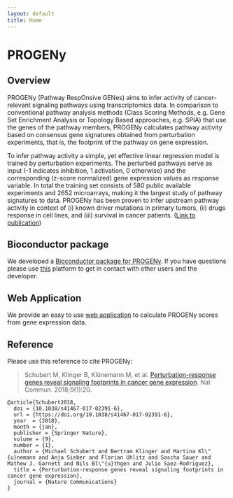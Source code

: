 ```yaml
---
layout: default
title: Home
---
```


# PROGENy

## Overview
PROGENy (Pathway RespOnsive GENes) aims to infer activity of cancer-relevant signaling pathways using transcriptomics data. In comparison to conventional pathway analysis methods (Class Scoring Methods, e.g. Gene Set Enrichment Analysis or Topology Based approaches, e.g. SPIA) that use the genes of the pathway members, PROGENy calculates pathway activity based on consensus gene signatures obtained from perturbation experiments, that is, the footprint of the pathway on gene expression. 

To infer pathway activity a simple, yet effective linear regression model is trained by perturbation experiments. The perturbed pathways serve as input (-1 indicates inhibition, 1 activation, 0 otherwise) and the corresponding (z-score normalized) gene expression values as response variable. In total the training set consists of 580 public available experiments and 2652 microarrays, making it the largest study of pathway signatures to data. PROGENy has been proven to infer upstream pathway activity in context of (i) known driver mutations in primary tumors, (ii) drugs response in cell lines, and (iii) survival in cancer patients. ([Link to publication](http://rdcu.be/DTYo))

## Bioconductor package
We developed a [Bioconductor package for PROGENy](http://bioconductor.org/packages/release/bioc/html/progeny.html). If you have questions please use [this](https://github.com/saezlab/progeny/issues) platform to get in contact with other users and the developer.

## Web Application
We provide an easy to use [web application](https://progeny.shinyapps.io/progenyapp/) to calculate PROGENy scores from gene expression data.

## Reference
Please use this reference to cite PROGENy:
>  Schubert M, Klinger B, Klünemann M, et al. [Perturbation-response genes reveal signaling footprints in cancer gene expression](http://rdcu.be/DTYo). Nat Commun. 2018;9(1):20. 

```
@article{Schubert2018,
  doi = {10.1038/s41467-017-02391-6},
  url = {https://doi.org/10.1038/s41467-017-02391-6},
  year  = {2018},
  month = {jan},
  publisher = {Springer Nature},
  volume = {9},
  number = {1},
  author = {Michael Schubert and Bertram Klinger and Martina Kl\"{u}nemann and Anja Sieber and Florian Uhlitz and Sascha Sauer and Mathew J. Garnett and Nils Bl\"{u}thgen and Julio Saez-Rodriguez},
  title = {Perturbation-response genes reveal signaling footprints in cancer gene expression},
  journal = {Nature Communications}
}
```
